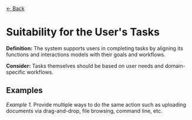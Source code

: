 [← Back](../cognitive-support-and-task-alignment.md)

# Suitability for the User's Tasks

**Definition:** The system supports users in completing tasks by aligning its functions and interactions models with their goals and workflows.

**Consider:** Tasks themselves should be based on user needs and domain-specific workflows.

## Examples
_Example 1._ Provide multiple ways to do the same action such as uploading documents via drag-and-drop, file browsing, command line, etc.
